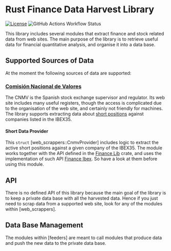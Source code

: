 # Rust Finance Data Harvest Library

[![License](https://img.shields.io/github/license/felipet/data_harvest?style=flat-square)](https://github.com/felipet/data_harvest/blob/main/LICENSE)
![GitHub Actions Workflow Status](https://img.shields.io/github/actions/workflow/status/felipet/data_harvest/rust.yml?style=flat-square&label=CI%20status)

This library includes several modules that extract finance and stock related data from web sites. The main purpose
of the library is to retrieve useful data for financial quantitative analysis, and organise it into a data base.

## Supported Sources of Data

At the moment the following sources of data are supported:

### [Comisión Nacional de Valores](https://www.cnmv.es)
The CNMV is the Spanish stock exchange supervisor and regulator. Its web site includes many useful registers,
though the access is complicated due to the organisation of the web site, and certainly not friendly for
machines.
The library supports extracting data about [short positions](https://www.cnmv.es/portal/consultas/busqueda?id=29)
against companies listed in the IBEX35.

#### Short Data Provider

This `struct` [web_scrappers::CnmvProvider] includes logic to extract the active short positions against a
given company of the IBEX35. The module works together with the API defined in the
[Finance Lib](https://crates.io/crates/finance_api) crate, and uses the implementation of such API
[Finance Ibex](https://crates.io/crates/finance_ibex). So have a look at them before using this module.

## API
There is no defined API of this library because the main goal of the library is to keep a private data base with
all the harvested data. Hence if you just need to scrap data from a supported web site, look for any of the
modules within [web_scrappers].

## Data Base Management
The modules within [feeders] are meant to call modules that produce data and push the new data to the private
data base.

